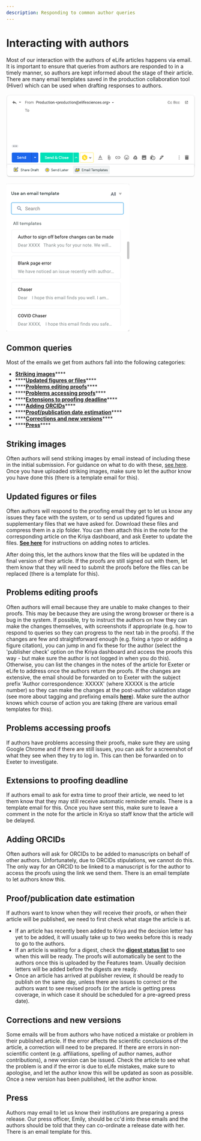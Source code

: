 ```yaml
---
description: Responding to common author queries
---
```


# Interacting with authors

Most of our interaction with the authors of eLife articles happens via email. It is important to ensure that queries from authors are responded to in a timely manner, so authors are kept informed about the stage of their article. There are many email templates saved in the production collaboration tool \(Hiver\) which can be used when drafting responses to authors. 

![](.gitbook/assets/screenshot-2020-06-17-at-16.28.43.png)

![](.gitbook/assets/screenshot-2020-06-17-at-16.29.04.png)

## Common queries 

Most of the emails we get from authors fall into the following categories:

* [**Striking images**](interacting-with-authors.md#striking-images)\*\*\*\*
* \*\*\*\*[**Updated figures or files**](interacting-with-authors.md#updated-figures-or-files)\*\*\*\*
* \*\*\*\*[**Problems editing proofs**](interacting-with-authors.md#problems-editing-proofs)\*\*\*\*
* \*\*\*\*[**Problems accessing proofs**](interacting-with-authors.md#problems-accessing-proofs)\*\*\*\*
* \*\*\*\*[**Extensions to proofing deadline**](interacting-with-authors.md#extensions-to-proofing-deadline)\*\*\*\*
* \*\*\*\*[**Adding ORCIDs**](interacting-with-authors.md#adding-orcids)\*\*\*\*
* \*\*\*\*[**Proof/publication date estimation**](interacting-with-authors.md#proof-publication-date-estimation)\*\*\*\*
* \*\*\*\*[**Corrections and new versions**](interacting-with-authors.md#corrections-and-new-versions)\*\*\*\*
* \*\*\*\*[**Press**](interacting-with-authors.md#press)\*\*\*\*

## Striking images

Often authors will send striking images by email instead of including these in the initial submission. For guidance on what to do with these, [see here](striking-images.md). Once you have uploaded striking images, make sure to let the author know you have done this \(there is a template email for this\). 

## Updated figures or files

Often authors will respond to the proofing email they get to let us know any issues they face with the system, or to send us updated figures and supplementary files that we have asked for. Download these files and compress them in a zip folder. You can then attach this in the note for the corresponding article on the Kriya dashboard, and ask Exeter to update the files. [**See here**](toolkit/kriya-1.md#adding-notes) for instructions on adding notes to articles. 

After doing this, let the authors know that the files will be updated in the final version of their article. If the proofs are still signed out with them, let them know that they will need to submit the proofs before the files can be replaced \(there is a template for this\). 

## Problems editing proofs

Often authors will email because they are unable to make changes to their proofs. This may be because they are using the wrong browser or there is a bug in the system. If possible, try to instruct the authors on how they can make the changes themselves, with screenshots if appropriate \(e.g. how to respond to queries so they can progress to the next tab in the proofs\). If the changes are few and straightforward enough \(e.g. fixing a typo or adding a figure citation\), you can jump in and fix these for the author \(select the 'publisher check' option on the Kriya dashboard and access the proofs this way - but make sure the author is not logged in when you do this\). Otherwise, you can list the changes in the notes of the article for Exeter or eLife to address once the authors return the proofs. If the changes are extensive, the email should be forwarded on to Exeter with the subject prefix 'Author correspondence: XXXXX' \(where XXXXX is the article number\) so they can make the changes at the post-author validation stage \(see more about tagging and prefixing emails [**here**](emails.md#tags-and-prefixes)\). Make sure the author knows which course of action you are taking \(there are various email templates for this\). 

## Problems accessing proofs

If authors have problems accessing their proofs, make sure they are using Google Chrome and if there are still issues, you can ask for a screenshot of what they see when they try to log in. This can then be forwarded on to Exeter to investigate. 

## Extensions to proofing deadline

If authors email to ask for extra time to proof their article, we need to let them know that they may still receive automatic reminder emails. There is a template email for this. Once you have sent this, make sure to leave a comment in the note for the article in Kriya so staff know that the article will be delayed. 

## Adding ORCIDs

Often authors will ask for ORCIDs to be added to manuscripts on behalf of other authors. Unfortunately, due to ORCIDs stipulations, we cannot do this. The only way for an ORCID to be linked to a manuscript is for the author to access the proofs using the link we send them. There is an email template to let authors know this. 

## Proof/publication date estimation

If authors want to know when they will receive their proofs, or when their article will be published, we need to first check what stage the article is at. 

* If an article has recently been added to Kriya and the decision letter has yet to be added, it will usually take up to two weeks before this is ready to go to the authors. 
* If an article is waiting for a digest, check the [**digest status list**](https://docs.google.com/spreadsheets/d/17Llag-aEnbuARu5ORDJFki4K73xzy1fz2B2XG_QHQPI/edit#gid=1376331906) to see when this will be ready. The proofs will automatically be sent to the authors once this is uploaded by the Features team. Usually decision letters will be added before the digests are ready.
* Once an article has arrived at publisher review, it should be ready to publish on the same day, unless there are issues to correct or the authors want to see revised proofs \(or the article is getting press coverage, in which case it should be scheduled for a pre-agreed press date\).

## Corrections and new versions

Some emails will be from authors who have noticed a mistake or problem in their published article. If the error affects the scientific conclusions of the article, a correction will need to be prepared. If there are errors in non-scientific content \(e.g.  affiliations, spelling of author names, author contributions\), a new version can be issued. Check the article to see what the problem is and if the error is due to eLife mistakes, make sure to apologise, and let the author know this will be updated as soon as possible. Once a new version has been published, let the author know.

## Press

Authors may email to let us know their institutions are preparing a press release. Our press officer, Emily, should be cc'd into these emails and the authors should be told that they can co-ordinate a release date with her. There is an email template for this. 



